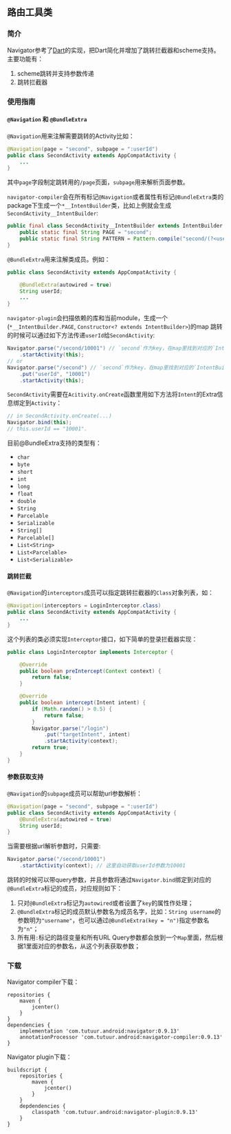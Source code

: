 ## 路由工具类
### 简介
Navigator参考了[Dart](https://github.com/f2prateek/dart)的实现，把Dart简化并增加了跳转拦截器和scheme支持。主要功能有：
1. scheme跳转并支持参数传递
2. 跳转拦截器

### 使用指南
#### `@Navigation` 和 `@BundleExtra`
`@Navigation`用来注解需要跳转的Activity比如：
``` Java
@Navigation(page = "second", subpage = ":userId")
public class SecondActivity extends AppCompatActivity {
    ...
}
```
其中`page`字段制定跳转用的`/page`页面，`subpage`用来解析页面参数。

`navigator-compiler`会在所有标记`@Navigation`或者属性有标记`@BundleExtra`类的package下生成一个`*__IntentBuilder`类，比如上例就会生成`SecondActivity__IntentBuilder`:
``` Java
public final class SecondActivity__IntentBuilder extends IntentBuilder {
    public static final String PAGE = "second";
    public static final String PATTERN = Pattern.compile("second/(?<userId>[^/]+)");
}
```

`@BundleExtra`用来注解类成员。例如：
``` Java
public class SecondActivity extends AppCompatActivity {

    @BundleExtra(autowired = true)
    String userId;
    ...
}
```
`navigator-plugin`会扫描依赖的库和当前module，生成一个(`*__IntentBuilder.PAGE`, `Constructor<? extends IntentBuilder>`)的map
跳转的时候可以通过如下方法传递`userId`给`SecondActivity`:
``` Java
Navigator.parse("/second/10001") // `second`作为key，在map里找到对应的`IntentBuilder`
    .startActivity(this);
// or
Navigator.parse("/second") // `second`作为key，在map里找到对应的`IntentBuilder`
    .put("userId", "10001")
    .startActivity(this);
```

`SecondActivity`需要在`Acitivity.onCreate`函数里用如下方法将`Intent`的Extra信息绑定到`Activity`：
``` Java
// in SecondActivity.onCreate(...)
Navigator.bind(this);
// this.userId == "10001".
```

目前@BundleExtra支持的类型有：
* `char`
* `byte`
* `short`
* `int`
* `long`
* `float`
* `double`
* `String`
* `Parcelable`
* `Serializable`
* `String[]`
* `Parcelable[]`
* `List<String>`
* `List<Parcelable>`
* `List<Serializable>`

#### 跳转拦截
`@Navigation`的`interceptors`成员可以指定跳转拦截器的`Class`对象列表，如：
``` Java
@Navigation(interceptors = LoginInterceptor.class)
public class SecondActivity extends AppCompatActivity {
    ...
}
```

这个列表的类必须实现`Interceptor`接口，如下简单的登录拦截器实现：
``` Java
public class LoginInterceptor implements Interceptor {

    @Override
    public boolean preIntercept(Context context) {
        return false;
    }

    @Override
    public boolean intercept(Intent intent) {
        if (Math.random() > 0.5) {
            return false;
        }
        Navigator.parse("/login")
            .put("targetIntent", intent)
            .startActivity(context);
        return true;
    }
}
```

#### 参数获取支持
`@Navigation`的`subpage`成员可以帮助url参数解析：
``` Java
@Navigation(page = "second", subpage = ":userId")
public class SecondActivity extends AppCompatActivity {
    @BundleExtra(autowired = true)
    String userId;
}
```
当需要根据url解析参数时，只需要:
``` Java
Navigator.parse("/second/10001")
    .startActivity(context); // 这里自动获取userId参数为10001
```
跳转的时候可以带query参数，并且参数将通过`Navigator.bind`绑定到对应的`@BundleExtra`标记的成员，对应规则如下：
1. 只对`@BundleExtra`标记为`autowired`或者设置了`key`的属性作处理；
2. `@BundleExtra`标记的成员默认参数名为成员名字，比如：`String username`的参数明为`"username"`，也可以通过`@BundleExtra(key = "n")`指定参数名为`"n"`；
3. 所有用`:`标记的路径变量和所有URL Query参数都会放到一个`Map`里面，然后根据1里面对应的参数名，从这个列表获取参数；

### 下载
Navigator compiler下载：
```
repositories {
    maven {
        jcenter()
    }
}
dependencies {
    implementation 'com.tutuur.android:navigator:0.9.13'
    annotationProcessor 'com.tutuur.android:navigator-compiler:0.9.13'
}
```

Navigator plugin下载：
```
buildscript {
    repositories {
        maven {
            jcenter()
        }
    }
    depdendencies {
        classpath 'com.tutuur.android:navigator-plugin:0.9.13'
    }
}
```
